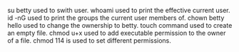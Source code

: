 su betty used to swith user.
whoami used to print the effective current user.
id -nG used to print the groups the current user members of.
chown betty hello used to change the ownership to betty.
touch command used to create an empty file.
chmod u+x used to add executable permission to the owner of a file.
chmod 114 is used to set different permissions.

